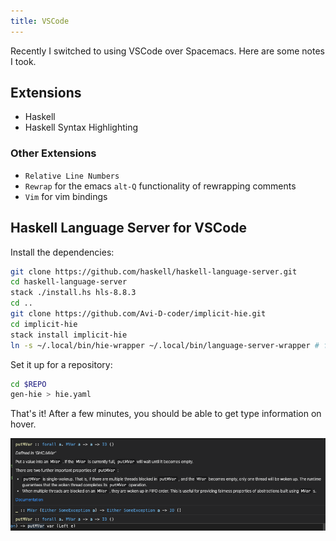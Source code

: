 ```yaml
---
title: VSCode
---
```


Recently I switched to using VSCode over Spacemacs. Here are some notes I took.

## Extensions

* Haskell
* Haskell Syntax Highlighting

### Other Extensions

* `Relative Line Numbers`
* `Rewrap` for the emacs `alt-Q` functionality of rewrapping comments
* `Vim` for vim bindings

## Haskell Language Server for VSCode

Install the dependencies:

```bash
git clone https://github.com/haskell/haskell-language-server.git
cd haskell-language-server
stack ./install.hs hls-8.8.3
cd ..
git clone https://github.com/Avi-D-coder/implicit-hie.git
cd implicit-hie
stack install implicit-hie
ln -s ~/.local/bin/hie-wrapper ~/.local/bin/language-server-wrapper # for some reason VSCode looks for `hie-wrapper`, so just symlink it
```

Set it up for a repository:

```bash
cd $REPO
gen-hie > hie.yaml
```

That's it! After a few minutes, you should be able to get type information on hover.

![type-info-on-hover](/assets/hover.png)
